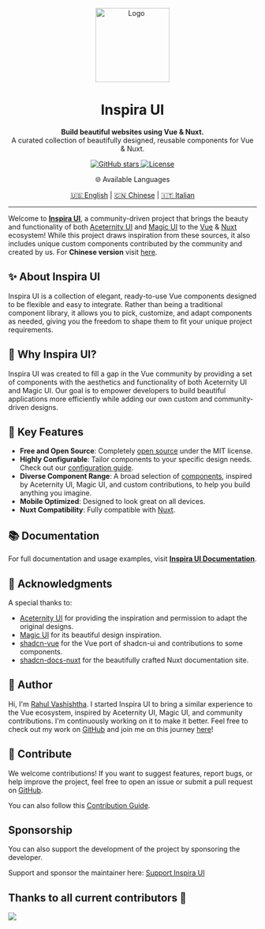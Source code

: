 <p align="center">
  <a href="https://github.com/unovue/inspira-ui">
    <img src="./logo.png" alt="Logo" width="150" />
  </a>
</p>
<h1 align="center">
  Inspira UI
</h1>
<p align="center">
  <b>Build beautiful websites using Vue & Nuxt.</b><br>
  A curated collection of beautifully designed, reusable components for Vue & Nuxt.
</p>

<p align="center">
  <a href="https://github.com/unovue/inspira-ui/stargazers">
    <img alt="GitHub stars" src="https://img.shields.io/github/stars/unovue/inspira-ui?style=social">
  </a>
  <a href="https://github.com/unovue/inspira-ui/blob/main/LICENSE.md">
    <img alt="License" src="https://img.shields.io/badge/License-MIT-yellow.svg">
  </a>  
</p>

<p align="center">🌐 Available Languages</h2>

<p align="center">
  <a href="README.md">🇺🇸 English</a> |
  <a href="README_CN.md">🇨🇳 Chinese</a> |
  <a href="README_IT.md">🇮🇹 Italian</a>
</p>

---

Welcome to [**Inspira UI**](https://inspira-ui.com), a community-driven project that brings the beauty and functionality of both [Aceternity UI](https://ui.aceternity.com) and [Magic UI](https://magicui.design) to the [Vue](https://vuejs.org) & [Nuxt](https://nuxt.com) ecosystem! While this project draws inspiration from these sources, it also includes unique custom components contributed by the community and created by us.
For **Chinese version** visit [here](README_CN.md).

## ✨ About Inspira UI

Inspira UI is a collection of elegant, ready-to-use Vue components designed to be flexible and easy to integrate. Rather than being a traditional component library, it allows you to pick, customize, and adapt components as needed, giving you the freedom to shape them to fit your unique project requirements.

## 🚀 Why Inspira UI?

Inspira UI was created to fill a gap in the Vue community by providing a set of components with the aesthetics and functionality of both Aceternity UI and Magic UI. Our goal is to empower developers to build beautiful applications more efficiently while adding our own custom and community-driven designs.

## 🎯 Key Features

- **Free and Open Source**: Completely [open source](https://github.com/unovue/inspira-ui) under the MIT license.
- **Highly Configurable**: Tailor components to your specific design needs. Check out our [configuration guide](/api/configuration).
- **Diverse Component Range**: A broad selection of [components](/components), inspired by Aceternity UI, Magic UI, and custom contributions, to help you build anything you imagine.
- **Mobile Optimized**: Designed to look great on all devices.
- **Nuxt Compatibility**: Fully compatible with [Nuxt](https://nuxt.com).

## 📚 Documentation

For full documentation and usage examples, visit [**Inspira UI Documentation**](https://inspira-ui.com).

## 🙏 Acknowledgments

A special thanks to:

- [Aceternity UI](https://ui.aceternity.com) for providing the inspiration and permission to adapt the original designs.
- [Magic UI](https://magicui.design) for its beautiful design inspiration.
- [shadcn-vue](https://www.shadcn-vue.com) for the Vue port of shadcn-ui and contributions to some components.
- [shadcn-docs-nuxt](https://github.com/ZTL-UwU/shadcn-docs-nuxt) for the beautifully crafted Nuxt documentation site.

## 👤 Author

Hi, I'm [Rahul Vashishtha](https://rahulv.dev). I started Inspira UI to bring a similar experience to the Vue ecosystem, inspired by Aceternity UI, Magic UI, and community contributions. I'm continuously working on it to make it better. Feel free to check out my work on [GitHub](https://github.com/rahul-vashishtha) and join me on this journey [here](https://github.com/unovue/inspira-ui)!

## 🌟 Contribute

We welcome contributions! If you want to suggest features, report bugs, or help improve the project, feel free to open an issue or submit a pull request on [GitHub](https://github.com/unovue/inspira-ui).

You can also follow this [Contribution Guide](https://inspira-ui.com/getting-started/contribution).

## Sponsorship

You can also support the development of the project by sponsoring the developer.

Support and sponsor the maintainer here: [Support Inspira UI](https://github.com/sponsors/rahul-vashishtha)

## Thanks to all current contributors 🙏

<a href="https://github.com/unovue/inspira-ui/graphs/contributors">
  <img src="https://contrib.rocks/image?repo=unovue/inspira-ui" />
</a>
